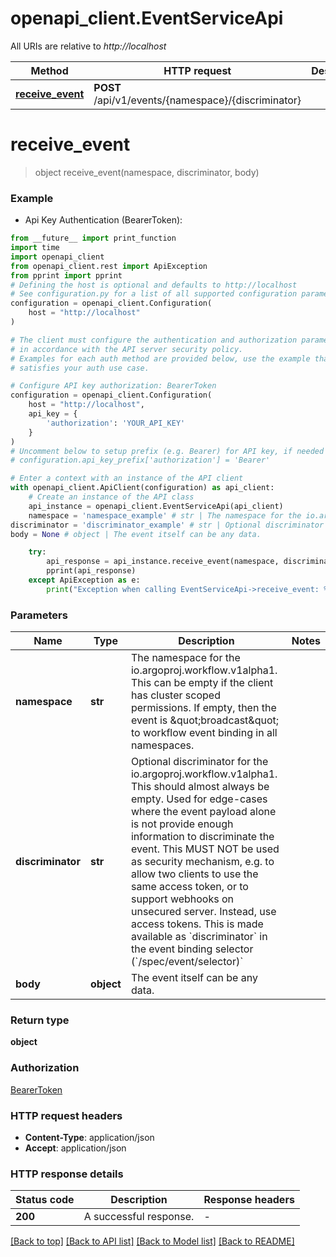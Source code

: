 # openapi_client.EventServiceApi

All URIs are relative to *http://localhost*

Method | HTTP request | Description
------------- | ------------- | -------------
[**receive_event**](EventServiceApi.md#receive_event) | **POST** /api/v1/events/{namespace}/{discriminator} | 


# **receive_event**
> object receive_event(namespace, discriminator, body)



### Example

* Api Key Authentication (BearerToken):
```python
from __future__ import print_function
import time
import openapi_client
from openapi_client.rest import ApiException
from pprint import pprint
# Defining the host is optional and defaults to http://localhost
# See configuration.py for a list of all supported configuration parameters.
configuration = openapi_client.Configuration(
    host = "http://localhost"
)

# The client must configure the authentication and authorization parameters
# in accordance with the API server security policy.
# Examples for each auth method are provided below, use the example that
# satisfies your auth use case.

# Configure API key authorization: BearerToken
configuration = openapi_client.Configuration(
    host = "http://localhost",
    api_key = {
        'authorization': 'YOUR_API_KEY'
    }
)
# Uncomment below to setup prefix (e.g. Bearer) for API key, if needed
# configuration.api_key_prefix['authorization'] = 'Bearer'

# Enter a context with an instance of the API client
with openapi_client.ApiClient(configuration) as api_client:
    # Create an instance of the API class
    api_instance = openapi_client.EventServiceApi(api_client)
    namespace = 'namespace_example' # str | The namespace for the io.argoproj.workflow.v1alpha1. This can be empty if the client has cluster scoped permissions. If empty, then the event is \"broadcast\" to workflow event binding in all namespaces.
discriminator = 'discriminator_example' # str | Optional discriminator for the io.argoproj.workflow.v1alpha1. This should almost always be empty. Used for edge-cases where the event payload alone is not provide enough information to discriminate the event. This MUST NOT be used as security mechanism, e.g. to allow two clients to use the same access token, or to support webhooks on unsecured server. Instead, use access tokens. This is made available as `discriminator` in the event binding selector (`/spec/event/selector)`
body = None # object | The event itself can be any data.

    try:
        api_response = api_instance.receive_event(namespace, discriminator, body)
        pprint(api_response)
    except ApiException as e:
        print("Exception when calling EventServiceApi->receive_event: %s\n" % e)
```

### Parameters

Name | Type | Description  | Notes
------------- | ------------- | ------------- | -------------
 **namespace** | **str**| The namespace for the io.argoproj.workflow.v1alpha1. This can be empty if the client has cluster scoped permissions. If empty, then the event is \&quot;broadcast\&quot; to workflow event binding in all namespaces. | 
 **discriminator** | **str**| Optional discriminator for the io.argoproj.workflow.v1alpha1. This should almost always be empty. Used for edge-cases where the event payload alone is not provide enough information to discriminate the event. This MUST NOT be used as security mechanism, e.g. to allow two clients to use the same access token, or to support webhooks on unsecured server. Instead, use access tokens. This is made available as &#x60;discriminator&#x60; in the event binding selector (&#x60;/spec/event/selector)&#x60; | 
 **body** | **object**| The event itself can be any data. | 

### Return type

**object**

### Authorization

[BearerToken](../README.md#BearerToken)

### HTTP request headers

 - **Content-Type**: application/json
 - **Accept**: application/json

### HTTP response details
| Status code | Description | Response headers |
|-------------|-------------|------------------|
**200** | A successful response. |  -  |

[[Back to top]](#) [[Back to API list]](../README.md#documentation-for-api-endpoints) [[Back to Model list]](../README.md#documentation-for-models) [[Back to README]](../README.md)

